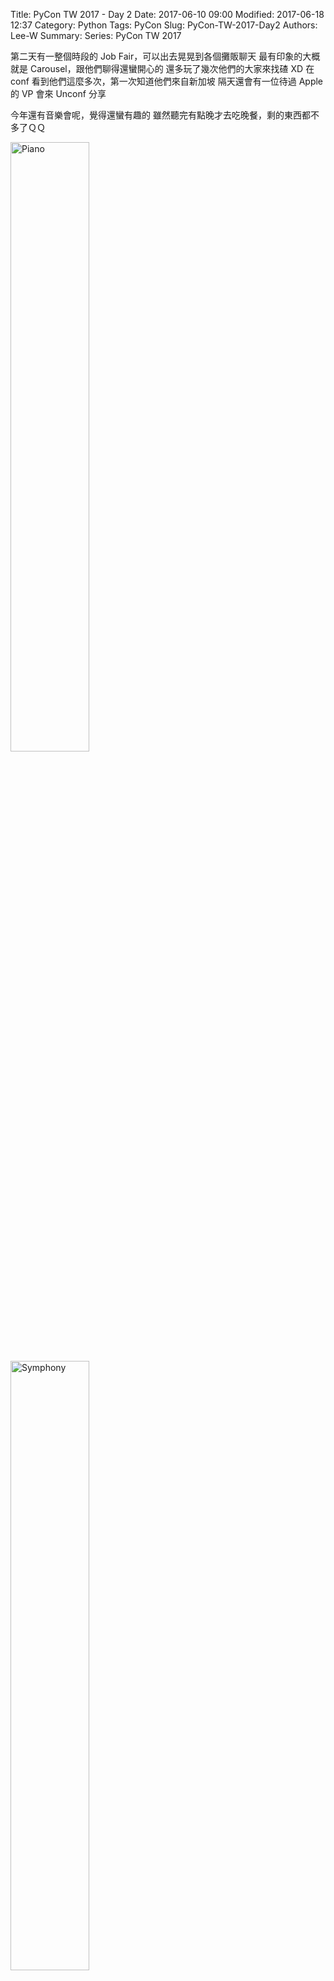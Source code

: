 Title: PyCon TW 2017 - Day 2
Date: 2017-06-10 09:00
Modified: 2017-06-18 12:37
Category: Python
Tags: PyCon
Slug: PyCon-TW-2017-Day2
Authors: Lee-W
Summary:
Series: PyCon TW 2017


第二天有一整個時段的 Job Fair，可以出去晃晃到各個攤販聊天
最有印象的大概就是 Carousel，跟他們聊得還蠻開心的
還多玩了幾次他們的大家來找碴 XD
在 conf 看到他們這麼多次，第一次知道他們來自新加坡
隔天還會有一位待過 Apple 的 VP 會來 Unconf 分享

<!--more-->

今年還有音樂會呢，覺得還蠻有趣的
雖然聽完有點晚才去吃晚餐，剩的東西都不多了ＱＱ

<img src="{filename}/images/posts-image/2017-06-10-PyCon-TW-2017-Day2/1-piano.jpg" alt="Piano" width="50%">

<img src="{filename}/images/posts-image/2017-06-10-PyCon-TW-2017-Day2/2-symphony.jpg" alt="Symphony" width="50%">


---

## 議程
* [[Keynote] Building for Failure: Leraning Lessons from Aviation](#1)
* [自py系列2] 投資策略驗證系統
	* [slide](https://docs.google.com/presentation/d/1i5PwAHxXZQ2fewn194_gRU3kMG5s-04s1Pil0yJREHQ/edit#slide=id.g1ce6af9da4_1_8)
	* [共筆](https://hackfoldr.org/pycontw2017/https%253A%252F%252Fhackmd.io%252Fs%252FBkMVJwTy-)
* [對話機器人的腦子與靈魂 Bot's Brain and Soul](#3)
* [鄉民教我做的聊天機器人](#4)
* Why do projects fail?
	* [Slide](https://www.slideshare.net/ssuser2cbb78/pycon-tw-2017-why-do-projects-fail-lets-talk-about-the-story-of-sinonpy) 
* [利用 Python 與人工智慧快速打造人性化聊天機器人 (IBM)](#6)
* [Chatbot @ E.Sun Bank – 玉山小i隨身金融顧問的兩三事 (玉山)](#7)

---

<a name='1'></a>
## [Keynote] Building for Failure: Learning Lessons from Aviation

- [slide](https://speakerdeck.com/andrewgodwin/building-for-failure-learning-lessons-from-aviation)
- [共筆](https://hackfoldr.org/pycontw2017/https%253A%252F%252Fhackmd.io%252Fs%252FBk3_mwakZ)

### Warnings

| Soft Failure | Hard Failure |
| --- | --- |
| Obscure errors and try to carry on | Quit at the first error and log it |

- Noisy Warnings
	- Engineers ignore logs/notifications
- Precise Warnings
	- Alert on actionable things, then fix them

Raise clear, verbose exception

```python
try:
	requests.get('http://api.com/user')
except RequestError:
	raise APIFetchError('Could not get user list')
```

### Testing
- `100% Coverage Fallacy`
	- Too many tests that are fragile so you ignore them

### Checklist
- The step between manual and automation
- Cheap and very effective

### Find the limits
- The Load Testing
- [Chaos Monkey](https://github.com/Netflix/chaosmonkey)
	- 測試 server 復原能力
- Restore from backups
- The "Red Team"
	- 攻擊系統的工程師們

### Trade off between Redundancy & Acceptable Loss

| Redundancy | Acceptable Loss |
| --- | --- |
| What do you fall back to? | Quantify the loss, and recovery |

### Team

- No Single Cause → No Blame Culture
	- Not someone's mistake
	- Systematic Problem
- Clear command chains
	- Who makes decisions?
	- Who does the fixing?
- Leadership can blind
	- Debate for what is right
- Crew Resource Management
- Increase your "bus factor"
	- People get ill → 一個專案至少要 2 個以上的人懂 
- Good engineering is not just code
	- Communication matters
- Slower can be faster
	- Testing, Writing Documents make a project slower in short term, but faster in long term

### Speakers Advice
- Checklists
- Restore your backups
- Work out roughly what happens for every part of a system failing, and if you care
- Reward people whose code quietly works, not those who firefight and take the glory
- Checklists

---

<a name='3'></a>
## 對話機器人的腦子與靈魂 Bot's Brain and Soul
* [共筆](https://hackmd.io/s/Hyt_yvak-#1130-1215-talk- 對話機器人的腦子與靈魂-bot’s-brain-and-soul)

這場人太多了，連坐下來的位置都沒有ＱＱ
不過共筆寫得很清楚了
我這裡記錄的是會後跟講者討論的一些問題

- Q: Language Generation 要怎麼做 Evaluation，怎樣才算是符合文法？怎樣算是合理的回答？
	- 判定很主觀
	- 很多研究會導入 Human Evalutaion
	- 目前還是一個 Open Question

- Q: 目前關於情緒判斷，是否已經到了 Production 了？
	- 尚未到 Production
	- 這樣的問題很難做，其中一個原因在於資料很難收集
	- 另一個原因是，就算沒有辦法判斷情緒，通常也不會造成太大的問題。不像意圖如果判斷錯誤，就會提供錯誤的服務
	- 香港科技大學目前有一個可以判斷人格的 Bot( 我找不太到＠＠ )

---

<a name='4'></a>
## 鄉民教我做的聊天機器人
- [slide](https://www.slideshare.net/RyanChao3/pycon2017-chatbot)
- [共筆](https://hackmd.io/s/Hyt_yvak-#1325-1355-talk-鄉民教我做的聊天機器人 )
- [Line Bot](https://line.me/R/ti/p/%40nlj2850e)

### Chinese Conversation Data
- Movie subtitle
	- 主題發散，不太容易收斂
		- 先過去出資料用語
	- Seq2seq
		- 只能回應簡單的問題
		- 大部分回答都是「我不知道」
- PTT
	- 八卦版標題和推文有應對關係 → 問答

### Backend & Platform
~48 萬篇文章

### Information Retrieval
找出文章標題符合

- Jaccard Similarity
	- 不能處理介系詞 
- Modified BM25
	- 針對重要的字給予較大的權重
	- TF 對短句比較不好用 → 用詞性作為權重

#### Tried Improvements
- Tokenizer Improvement
	- Emoji icon pre-processing
	- Improve tokenizer accuracy
	- 把 jieba 換成用繁體中文字典，並加入 PTT 會用的常見詞彙
- Keyword Extraction & Association
	- Word2Vec → Query associative term if the original one doesn't exist

### Evaluate
- Represent for document with vector
	- Doc2Vec (gensim)
	- RNN-encoder (arXiv: 1506.08909v3)

- NDCG
	- 量化標注

- 讓那篇文章的回應當作 ground truth
	- 來評斷機器人產生的結果好不好  	

---

<a name='6'></a>
## 利用 Python 與人工智慧快速打造人性化聊天機器人 (IBM)
- [Source Code](https://git.ng.bluemix.net/tommywu/pyconbot2017/blob/master/run.py)

### 有溫度的聊天機器人
- 輔助性答案 ( 互動性 )
	- 引導性回饋 - 開放話題
- 不定時提醒 - 貼近使用者
- 隨機答案 - 提高趣味 	
- 學習與進化
- Multi-channel ( 多渠道互動 )

### Watson
- NP, ML 的語意理解
- Zero Downtime
- 擴充
- 可訓練
- 搜尋引擎

### Watson AI Flow
Intent, Parameter, Entity Type

---

<a name='7'></a>
## Chatbot @ E.Sun Bank – 玉山小i隨身金融顧問的兩三事 (玉山)
- [slide](https://drive.google.com/file/d/0B8hlay_yY5e7QTE0U3JDUXloeXM/view)

### Q & A
還有沒有其他的 ~~客訴~~ 問題呢
